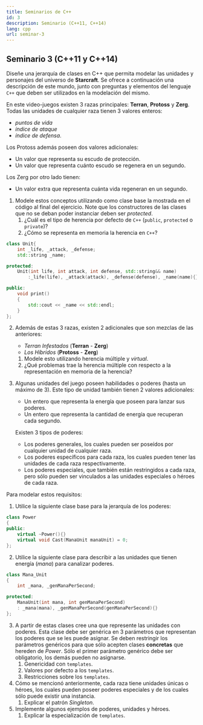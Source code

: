 ```yaml
---
title: Seminarios de C++
id: 3
description: Seminario (C++11, C++14)
lang: cpp
url: seminar-3
---
```


## Seminario 3 (C++11 y C++14)

Diseñe una jerarquía de clases en C++ que permita modelar las unidades y personajes del universo de **Starcraft**. Se ofrece a continuación una descripción de este mundo, junto con preguntas y elementos del lenguaje `C++` que deben ser utilizados en la modelación del mismo.

En este video-juegos existen 3 razas principales: **Terran**, **Protoss** y **Zerg**. Todas las unidades de cualquier raza tienen 3 valores enteros:

   - _puntos de vida_
   - _índice de ataque_
   - _índice de defensa_.

Los Protoss además poseen dos valores adicionales:

   - Un valor que representa su escudo de protección.
   - Un valor que representa cuánto escudo se regenera en un segundo.

Los Zerg por otro lado tienen:

   - Un valor extra que representa cuánta vida regeneran en un segundo.


1. Modele estos conceptos utilizando como clase base la mostrada en el código al final del ejercicio.
   Note que los constructores de las clases que no se deban poder instanciar deben ser _protected_.
   1. ¿Cuál es el tipo de herencia por defecto de `C++` (`public`, `protected` o `private`)?
   2. ¿Cómo se representa en memoria la herencia en `C++`?

```cpp
class Unit{
	int _life, _attack, _defense;
	std::string _name;

protected:
	Unit(int life, int attack, int defense, std::string&& name)
        :_life(life), _attack(attack), _defense(defense), _name(name){}

public:
	void print()
	{
		std::cout << _name << std::endl;
	}
};
```

2. Además de estas 3 razas, existen 2 adicionales que son mezclas de las anteriores:
    - _Terran Infestados_ (**Terran** - **Zerg**)
    - _Los Híbridos_ (**Protoss** - **Zerg**)

    1. Modele esto utilizando herencia múltiple y _virtual_.
    2. ¿Qué problemas trae la herencia múltiple con respecto a la representación en memoria de la herencia?
3. Algunas unidades del juego poseen habilidades o poderes (hasta un máximo de 3). Este tipo de unidad también tienen 2 valores adicionales:

   - Un entero que representa la energía que poseen para lanzar sus poderes.
   - Un entero que representa la cantidad de energía que recuperan cada segundo.

   Existen 3 tipos de poderes:

   - Los poderes generales, los cuales pueden ser poseídos por cualquier unidad de cualquier raza.
   - Los poderes específicos para cada raza, los cuales pueden tener las unidades de cada raza respectivamente.
   - Los poderes especiales, que también están restringidos a cada raza, pero sólo pueden ser vinculados a las unidades especiales o héroes de cada raza.

Para modelar estos requisitos:

1. Utilice la siguiente clase base para la jerarquía de los poderes:


```cpp
class Power
{
public:
	virtual ~Power(){}
	virtual void Cast(ManaUnit manaUnit) = 0;
};
```

2. Utilice la siguiente clase para describir a las unidades que tienen energía (_mana_) para canalizar poderes.

```cpp
class Mana_Unit
{
	int _mana, _genManaPerSecond;

protected:
	ManaUnit(int mana, int genManaPerSecond)
    : _mana(mana), _genManaPerSecond(genManaPerSecond){}
};
```

3. A partir de estas clases cree una que represente las unidades con poderes. Esta clase debe ser genérica en 3 parámetros que representan los poderes que se les puede asignar.
   Se deben restringir los parámetros genéricos para que sólo acepten clases **concretas** que hereden de _Power_. Sólo el primer parámetro genérico debe ser obligatorio,
   los demás pueden no asignarse.
   1. Genericidad con `templates`.
   2. Valores por defecto a los `templates`.
   3. Restricciones sobre los `templates`.
4. Cómo se mencionó anteriormente, cada raza tiene unidades únicas o héroes, los cuales pueden poseer poderes especiales y de los cuales sólo puede existir una instancia.
   1. Explicar el patrón _Singleton_.
5. Implemente algunos ejemplos de poderes, unidades y héroes.
   1. Explicar la especialización de `templates`.
